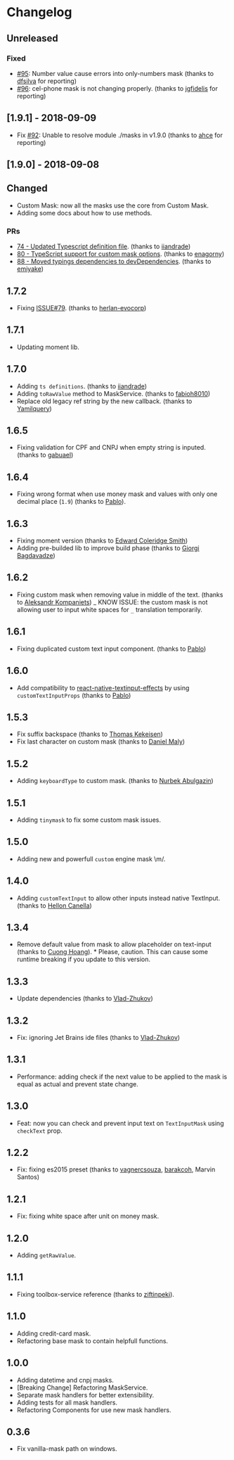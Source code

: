 # Changelog

## Unreleased

### Fixed

-   [#95](https://github.com/benhurott/react-native-masked-text/issues/95): Number value cause errors into only-numbers mask (thanks to [dfsilva](https://github.com/dfsilva) for reporting)
-   [#96](https://github.com/benhurott/react-native-masked-text/issues/96): cel-phone mask is not changing properly. (thanks to [jgfidelis](https://github.com/jgfidelis) for reporting)

## [1.9.1] - 2018-09-09

-   Fix [#92](https://github.com/benhurott/react-native-masked-text/issues/92): Unable to resolve module ./masks in v1.9.0 (thanks to [ahce](https://github.com/ahce) for reporting)

## [1.9.0] - 2018-09-08

## Changed

-   Custom Mask: now all the masks use the core from Custom Mask.
-   Adding some docs about how to use methods.

### PRs

-   [74 - Updated Typescript definition file](https://github.com/benhurott/react-native-masked-text/pull/74). (thanks to [iiandrade](https://github.com/iiandrade))
-   [80 - TypeScript support for custom mask options](https://github.com/benhurott/react-native-masked-text/pull/80). (thanks to [enagorny](https://github.com/enagorny))
-   [88 - Moved typings dependencies to devDependencies](https://github.com/benhurott/react-native-masked-text/pull/88). (thanks to [emiyake](https://github.com/emiyake))

## 1.7.2

-   Fixing [ISSUE#79](https://github.com/benhurott/react-native-masked-text/issues/79). (thanks to [herlan-evocorp](https://github.com/herlan-evocorp))

## 1.7.1

-   Updating moment lib.

## 1.7.0

-   Adding `ts definitions`. (thanks to [iiandrade](https://github.com/iiandrade))
-   Adding `toRawValue` method to MaskService. (thanks to [fabioh8010](https://github.com/fabioh8010))
-   Replace old legacy ref string by the new callback. (thanks to [Yamilquery](https://github.com/Yamilquery))

## 1.6.5

-   Fixing validation for CPF and CNPJ when empty string is inputed. (thanks to [gabuael](https://github.com/gabuael))

## 1.6.4

-   Fixing wrong format when use money mask and values with only one decimal place (`1.9`) (thanks to [Pablo](https://github.com/rochapablo)).

## 1.6.3

-   Fixing moment version (thanks to [Edward Coleridge Smith](https://github.com/edcs))
-   Adding pre-builded lib to improve build phase (thanks to [Giorgi Bagdavadze](https://github.com/notgiorgi))

## 1.6.2

-   Fixing custom mask when removing value in middle of the text. (thanks to [Aleksandr Kompaniets](https://github.com/Oxyaction))
    _ KNOW ISSUE: the custom mask is not allowing user to input white spaces for `_` translation temporarily.

## 1.6.1

-   Fixing duplicated custom text input component. (thanks to [Pablo](https://github.com/rochapablo))

## 1.6.0

-   Add compatibility to [react-native-textinput-effects](https://github.com/halilb/react-native-textinput-effects) by using `customTextInputProps` (thanks to [Pablo](https://github.com/rochapablo))

## 1.5.3

-   Fix suffix backspace (thanks to [Thomas Kekeisen](https://github.com/blaues0cke))
-   Fix last character on custom mask (thanks to [Daniel Maly](https://github.com/DanielMaly))

## 1.5.2

-   Adding `keyboardType` to custom mask. (thanks to [Nurbek Abulgazin](https://github.com/nurbek-ab))

## 1.5.1

-   Adding `tinymask` to fix some custom mask issues.

## 1.5.0

-   Adding new and powerfull `custom` engine mask \m/.

## 1.4.0

-   Adding `customTextInput` to allow other inputs instead native TextInput. (thanks to [Hellon Canella](https://github.com/helloncanella))

## 1.3.4

-   Remove default value from mask to allow placeholder on text-input (thanks to [Cuong Hoang](https://github.com/cuonghv91)). \* Please, caution. This can cause some runtime breaking if you update to this version.

## 1.3.3

-   Update dependencies (thanks to [Vlad-Zhukov](https://github.com/Vlad-Zhukov))

## 1.3.2

-   Fix: ignoring Jet Brains ide files (thanks to [Vlad-Zhukov](https://github.com/Vlad-Zhukov))

## 1.3.1

-   Performance: adding check if the next value to be applied to the mask is equal as actual and prevent state change.

## 1.3.0

-   Feat: now you can check and prevent input text on `TextInputMask` using `checkText` prop.

## 1.2.2

-   Fix: fixing es2015 preset (thanks to [vagnercsouza](https://github.com/vagnercsouza), [barakcoh](https://github.com/barakcoh), Marvin Santos)

## 1.2.1

-   Fix: fixing white space after unit on money mask.

## 1.2.0

-   Adding `getRawValue`.

## 1.1.1

-   Fixing toolbox-service reference (thanks to [ziftinpeki](https://github.com/ziftinpeki)).

## 1.1.0

-   Adding credit-card mask.
-   Refactoring base mask to contain helpfull functions.

## 1.0.0

-   Adding datetime and cnpj masks.
-   [Breaking Change] Refactoring MaskService.
-   Separate mask handlers for better extensibility.
-   Adding tests for all mask handlers.
-   Refactoring Components for use new mask handlers.

## 0.3.6

-   Fix vanilla-mask path on windows.

